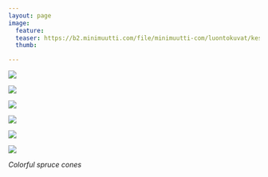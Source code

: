 ```yaml
---
layout: page
image:
  feature:
  teaser: https://b2.minimuutti.com/file/minimuutti-com/luontokuvat/kes%C3%A4/14/20210520_152451-245px.jpg
  thumb:

---
```


![](https://b2.minimuutti.com/file/minimuutti-com/luontokuvat/kes%C3%A4/14/20210525_152650-800px.jpg)

![](https://b2.minimuutti.com/file/minimuutti-com/luontokuvat/kes%C3%A4/14/20210525_152630-800px.jpg)

![](https://b2.minimuutti.com/file/minimuutti-com/luontokuvat/kes%C3%A4/14/20210525_152634-800px.jpg)

![](https://b2.minimuutti.com/file/minimuutti-com/luontokuvat/kes%C3%A4/14/20210520_152419-800px.jpg)

![](https://b2.minimuutti.com/file/minimuutti-com/luontokuvat/kes%C3%A4/14/20210520_152451-800px.jpg)

![](https://b2.minimuutti.com/file/minimuutti-com/luontokuvat/kes%C3%A4/14/20210520_152449-800px.jpg)

*Colorful spruce cones*
